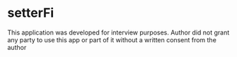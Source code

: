 # setterFi 
This application was developed for interview purposes. Author did not grant any party to use this app or part of it without a written consent from the author
